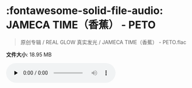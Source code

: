 # :fontawesome-solid-file-audio: JAMECA TIME（香蕉） - PETO

> 原创专辑 / REAL GLOW 真实发光 / JAMECA TIME（香蕉） - PETO.flac

**文件大小**: 18.95 MB

<audio preload="none" controls><source src="https://file.hsyhx.top/原创专辑/REAL_GLOW_真实发光/JAMECA TIME（香蕉） - PETO.flac" type="audio/mpeg">您的浏览器不支持此音频格式</audio>